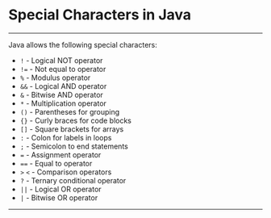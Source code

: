 # Special Characters in Java

---
Java allows the following special characters:

- `!` - Logical NOT operator
- `!=` - Not equal to operator
- `%` - Modulus operator
- `&&` - Logical AND operator
- `&` - Bitwise AND operator
- `*` - Multiplication operator
- `()` - Parentheses for grouping
- `{}` - Curly braces for code blocks
- `[]` - Square brackets for arrays
- `:` - Colon for labels in loops
- `;` - Semicolon to end statements
- `=` - Assignment operator
- `==` - Equal to operator
- `>` `<` - Comparison operators
- `?` - Ternary conditional operator
- `||` - Logical OR operator
- `|` - Bitwise OR operator

---